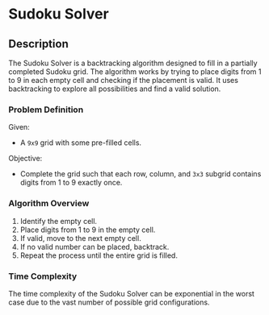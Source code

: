 # Sudoku Solver

## Description

The Sudoku Solver is a backtracking algorithm designed to fill in a partially completed Sudoku grid. The algorithm works by trying to place digits from 1 to 9 in each empty cell and checking if the placement is valid. It uses backtracking to explore all possibilities and find a valid solution.

### Problem Definition

Given:
- A `9x9` grid with some pre-filled cells.

Objective:
- Complete the grid such that each row, column, and `3x3` subgrid contains digits from 1 to 9 exactly once.

### Algorithm Overview

1. Identify the empty cell.
2. Place digits from 1 to 9 in the empty cell.
3. If valid, move to the next empty cell.
4. If no valid number can be placed, backtrack.
5. Repeat the process until the entire grid is filled.

### Time Complexity

The time complexity of the Sudoku Solver can be exponential in the worst case due to the vast number of possible grid configurations.
